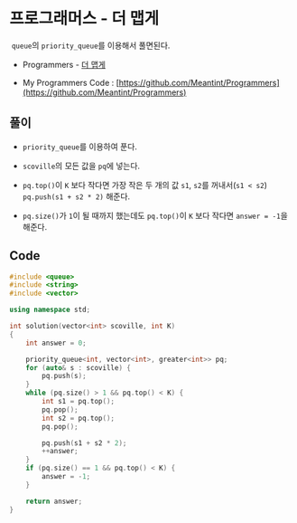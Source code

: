 # 프로그래머스 - 더 맵게

&nbsp;`queue`의 `priority_queue`를 이용해서 풀면된다.

- Programmers - [더 맵게](https://programmers.co.kr/learn/courses/30/lessons/42626)

- My Programmers Code : [https://github.com/Meantint/Programmers](https://github.com/Meantint/Programmers)

## 풀이

- `priority_queue`를 이용하여 푼다.

- `scoville`의 모든 값을 `pq`에 넣는다.

- `pq.top()`이 `K` 보다 작다면 가장 작은 두 개의 값 `s1`, `s2`를 꺼내서(`s1 < s2`) `pq.push(s1 + s2 * 2)` 해준다.

- `pq.size()`가 `1`이 될 때까지 했는데도 `pq.top()`이 `K` 보다 작다면 `answer = -1`을 해준다.

## Code

```cpp
#include <queue>
#include <string>
#include <vector>

using namespace std;

int solution(vector<int> scoville, int K)
{
    int answer = 0;

    priority_queue<int, vector<int>, greater<int>> pq;
    for (auto& s : scoville) {
        pq.push(s);
    }
    while (pq.size() > 1 && pq.top() < K) {
        int s1 = pq.top();
        pq.pop();
        int s2 = pq.top();
        pq.pop();

        pq.push(s1 + s2 * 2);
        ++answer;
    }
    if (pq.size() == 1 && pq.top() < K) {
        answer = -1;
    }

    return answer;
}
```
